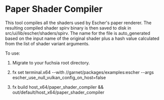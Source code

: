# Paper Shader Compiler

This tool compiles all the shaders used by Escher's paper renderer. The resulting compiled shader spirv
binary is then saved to disk in src/ui/lib/escher/shaders/spirv. The name for the file is auto_generated
based on the input name of the original shader plus a hash value calculated from the list of shader
variant arguments.

To use:

1) Migrate to your fuchsia root directory.

2) fx set terminal.x64 --with //garnet/packages/examples:escher --args escher_use_null_vulkan_config_on_host=false

3) fx build host_x64/paper_shader_compiler && out/default/host_x64/paper_shader_compiler
